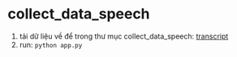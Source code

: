# collect_data_speech
1. tải dữ liệu về để trong thư mục collect_data_speech:
[transcript](https://drive.google.com/file/d/1qwXv8PjHGFvXo21T2H51vAAjH4GB97t6/view?usp=sharing)
2. run: `python app.py`
